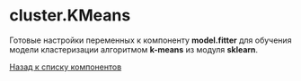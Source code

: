 # cluster.KMeans

Готовые настройки переменных к компоненту **model.fitter** для обучения модели кластеризации алгоритмом **k-means** из модуля **sklearn**.

[Назад к списку компонентов](../README.md)